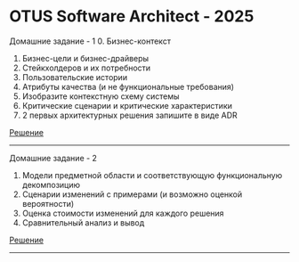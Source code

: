 # OTUS Software Architect - 2025

Домашние задание - 1
0. Бизнес-контекст
1. Бизнес-цели и бизнес-драйверы
2. Стейкхолдеров и их потребности
3. Пользовательские истории
4. Атрибуты качества (и не функциональные требования)
5. Изобразите контекстную схему системы
6. Критические сценарии и критические характеристики
7. 2 первых архитектурных решения запишите в виде ADR

[Решение](docs/home-work-1.md)

--- 

Домашние задание - 2
1. Модели предметной области и соответствующую функциональную декомпозицию
2. Сценарии изменений с примерами (и возможно оценкой вероятности)
3. Оценка стоимости изменений для каждого решения
4. Сравнительный анализ и вывод

[Решение](docs/home-work-2.md)

--- 